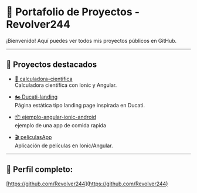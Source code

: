 # 📂 Portafolio de Proyectos - Revolver244

¡Bienvenido! Aquí puedes ver todos mis proyectos públicos en GitHub.

---

## 🚀 Proyectos destacados

- [📱 calculadora-cientifica](https://github.com/Revolver244/calculadora.git)  
  Calculadora científica con Ionic y Angular.

- [🏍️ Ducati-landing](https://github.com/Revolver244/pag-ducati.git)  
  Página estática tipo landing page inspirada en Ducati.

- [📦 ejemplo-angular-ionic-android](https://github.com/Revolver244/burguer.git)  
  ejemplo de una app de comida rapida

- [🎬 peliculasApp](https://github.com/Revolver244/peliculas-app.git)  
  Aplicación de películas en Ionic/Angular.

---

## 🔗 Perfil completo:
[https://github.com/Revolver244](https://github.com/Revolver244)
